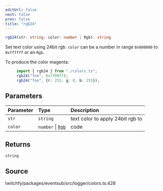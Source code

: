 ```yaml
---
editUrl: false
next: false
prev: false
title: "rgb24"
---
```


```ts
rgb24(str: string, color: number | Rgb): string
```

Set text color using 24bit rgb.
`color` can be a number in range `0x000000` to `0xffffff` or
an `Rgb`.

To produce the color magenta:

```ts
     import { rgb24 } from "./colors.ts";
     rgb24("foo", 0xff00ff);
     rgb24("foo", {r: 255, g: 0, b: 255});
```

## Parameters

| Parameter | Type | Description |
| :------ | :------ | :------ |
| `str` | `string` | text color to apply 24bit rgb to |
| `color` | `number` \| [`Rgb`](/api/eventsub/interfaces/rgb/) | code |

## Returns

`string`

## Source

twitchfy/packages/eventsub/src/logger/colors.ts:428
